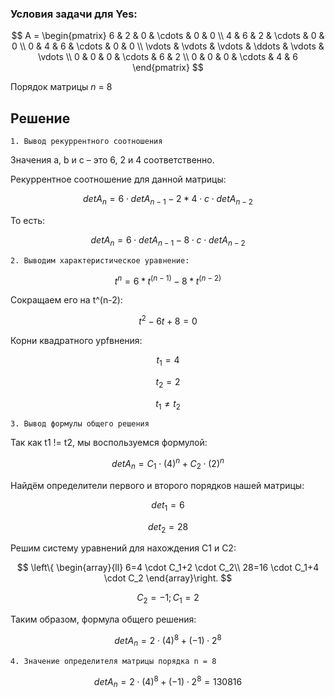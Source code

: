 ### Условия задачи для Yes:
  
$$    
A =     
 \begin{pmatrix}    
  6 & 2 & 0 & \cdots & 0 & 0 \\    
  4 & 6 & 2 & \cdots & 0 & 0 \\    
  0 & 4 & 6 & \cdots & 0 & 0 \\    
  \vdots  & \vdots & \vdots & \ddots & \vdots & \vdots  \\    
  0 & 0 & 0 & \cdots & 6 & 2 \\    
  0 & 0 & 0 & \cdots & 4 & 6     
 \end{pmatrix}    
$$

Порядок матрицы *n* = 8
## Решение

	1. Вывод рекуррентного соотношения
Значения a, b и c – это 6, 2 и 4 соответственно.

Рекуррентное соотношение для данной матрицы:

$$
det A_n =  6 \cdot  det A_{n-1} -2*4 \cdot  c \cdot   det A_{n-2} 
$$    

То есть:

$$
det A_n =  6 \cdot  det A_{n-1} -8 \cdot  c \cdot   det A_{n-2} 
$$  

	2. Выводим характеристическое уравнение:
 
$$ t^n = 6 * t ^ {(n-1)} - 8*t^{(n-2)} $$

Сокращаем его на t^(n-2):

$$
t^2 - 6t + 8 = 0
$$  

Корни квадратного урfвнения:

$$
t_1 = 4
$$

$$
t_2 = 2
$$

$$
t_{1}\neq t_{2}
$$

	3. Вывод формулы общего решения
Так как t1 != t2, мы воспользуемся формулой:

$$
det A_n =  C_1\cdot(4)^n+C_2\cdot(2)^n
$$    

Найдём определители первого и второго порядков нашей матрицы:

$$
det _1 = 6
$$    

$$
det _2 = 28
$$ 

Решим систему уравнений для нахождения C1 и C2:

$$ 
\left\{ \begin{array}{ll} 
6=4 \cdot C_1+2 \cdot C_2\\
28=16 \cdot C_1+4 \cdot C_2  
\end{array}\right.  $$

$$
C_2=-1;  C_1=2
$$

Таким образом, формула общего решения:

$$
det A_n =  2\cdot(4)^8+(-1)\cdot2^8
$$   
 
	4. Значение определителя матрицы порядка n = 8
 
$$
det A_n =  2\cdot(4)^8+(-1)\cdot2^8 = 130816
$$   
